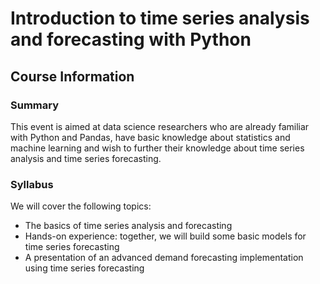 # Introduction to time series analysis and forecasting with Python
## Course Information
### Summary
This event is aimed at data science researchers who are already familiar with Python and Pandas, have basic knowledge about statistics and machine learning and wish to further their knowledge about time series analysis and time series forecasting.
### Syllabus
We will cover the following topics:
- The basics of time series analysis and forecasting
- Hands-on experience: together, we will build some basic models for time series forecasting
- A presentation of an advanced demand forecasting implementation using time series forecasting

